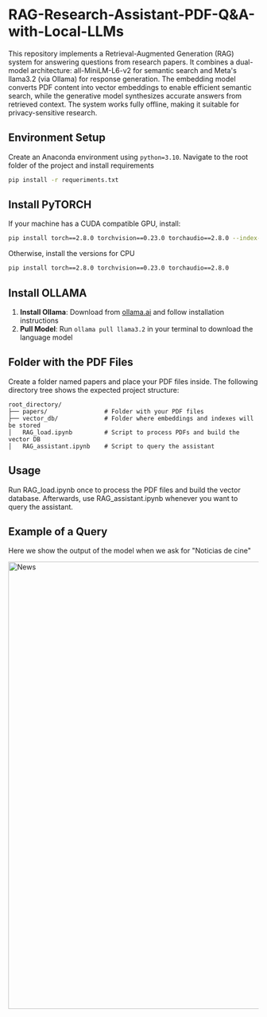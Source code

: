 # RAG-Research-Assistant-PDF-Q&A-with-Local-LLMs 

This repository implements a Retrieval-Augmented Generation (RAG) system for answering questions from research papers. It combines a dual-model architecture: all-MiniLM-L6-v2 for semantic search and Meta's llama3.2 (via Ollama) for response generation. The embedding model converts PDF content into vector embeddings to enable efficient semantic search, while the generative model synthesizes accurate answers from retrieved context. The system works fully offline, making it suitable for privacy-sensitive research.

## Environment Setup

Create an Anaconda environment using `python=3.10`. Navigate to the root folder of the project and install requirements

```bash
pip install -r requeriments.txt
```

## Install PyTORCH

If your machine has a CUDA compatible GPU, install:

```bash
pip install torch==2.8.0 torchvision==0.23.0 torchaudio==2.8.0 --index-url https://download.pytorch.org/whl/cu126
```

Otherwise, install the versions for CPU

```bash
pip install torch==2.8.0 torchvision==0.23.0 torchaudio==2.8.0
```

## Install OLLAMA

1. **Install Ollama**: Download from [ollama.ai](https://ollama.ai/) and follow installation instructions
2. **Pull Model**: Run `ollama pull llama3.2` in your terminal to download the language model

## Folder with the PDF Files

Create a folder named papers and place your PDF files inside. The following directory tree shows the expected project structure:

```
root_directory/
├── papers/                # Folder with your PDF files
├── vector_db/             # Folder where embeddings and indexes will be stored
│   RAG_load.ipynb         # Script to process PDFs and build the vector DB
│   RAG_assistant.ipynb    # Script to query the assistant
```

## Usage

Run RAG_load.ipynb once to process the PDF files and build the vector database. Afterwards, use RAG_assistant.ipynb whenever you want to query the assistant.

## Example of a Query

Here we show the output of the model when we ask for "Noticias de cine"

<img src="News.png" alt="News" width="900" />












